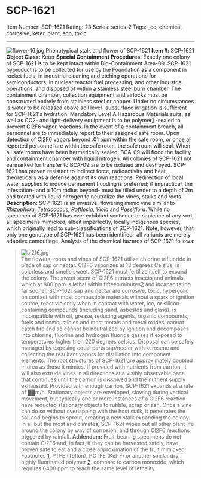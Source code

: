 # SCP-1621
Item Number: SCP-1621
Rating: 23
Series: series-2
Tags: _cc, chemical, corrosive, keter, plant, scp, toxic

---

![flower-16.jpg](http://scp-wiki.wikidot.com/local--files/scp-1621/flower-16.jpg)
Phenotypical stalk and flower of SCP-1621
**Item #:** SCP-1621
**Object Class:** Keter
**Special Containment Procedures:** Exactly one colony of SCP-1621 is to be kept intact within Bio-Containment Area-09. SCP-1621 byproduct is to be collected for use by the Foundation as a component in rocket fuels, in industrial cleaning and etching operations for semiconductors, in nuclear reactor fuel processing, and other industrial operations. and disposed of within a stainless steel burn chamber. The containment chamber, collection equipment and airlocks must be constructed entirely from stainless steel or copper. Under no circumstances is water to be released above soil level- subsurface irrigation is sufficient for SCP-1621's hydration.
Mandatory Level A Hazardous Materials suits, as well as CO2\- and light-delivery equipment is to be polymer[1](javascript:;) -sealed to prevent Cl2F6 vapor reactions.
In the event of a containment breach, all personnel are to immediately report to their assigned safe room. Upon detection of Cl2F6 vapors beyond .01 ppm within the safe room, or once all reported personnel are within the safe room, the safe room will seal. When all safe rooms have been hermetically sealed, BCA-09 will flood the facility and containment chamber with liquid nitrogen.
All colonies of SCP-1621 not earmarked for transfer to BCA-09 are to be isolated and destroyed. SCP-1621 has proven resistant to indirect force, radioactivity and heat, theoretically as a defense against its own reactions. Redirection of local water supplies to induce permanent flooding is preferred; if impractical, the infestation- and a 10m radius beyond- must be tilled under to a depth of 2m and treated with liquid nitrogen to neutralize the vines, stalks and roots.
**Description:** SCP-1621 is an invasive, flowering mimic vine similar to _Rhizophora, Tetracoccus, Rafflesia, Viola_ and _Passiflora_. While no specimen of SCP-1621 has ever exhibited sentience or sapience of any sort, all specimens mimicked, albeit imperfectly, locally indigenous species, which originally lead to sub-classifications of SCP-1621. Note, however, that only one genotype of SCP-1621 has been identified- all variants are merely adaptive camouflage.
Analysis of the chemical hazards of SCP-1621 follows:
> ![cl2f6.jpg](https://scp-wiki.wdfiles.com/local--files/scp-1621/cl2f6.jpg)  
>  The flowers, roots and vines of SCP-1621 utilize chlorine trifluoride in place of sap or nectar. Cl2F6 vaporizes at 13 degrees Celsius, is colorless and smells sweet. SCP-1621 must fertilize itself to expand the colony. The sweet scent of Cl2F6 attracts insects and animals, which at 800 ppm is lethal within fifteen minutes[2](javascript:;) and incapacitating far sooner. 
> SCP-1621 sap and nectar are corrosive, toxic, hypergolic on contact with most combustible materials without a spark or ignition source, react violently when in contact with water, ice, or silicon-containing compounds (including sand, asbestos and glass), is incompatible with oil, grease, reducing agents, organic compounds, fuels and combustibles and most metals and metal oxides, cannot catch fire and so cannot be neutralized by ignition and decomposes into chlorine, fluorine and hydrogen fluoride gasses if exposed to temperatures higher than 220 degrees celsius.
> Disposal can be safely managed by exposing equal parts sap/nectar with kerosene and collecting the resultant vapors for distillation into component elements.
The root structures of SCP-1621 are approximately doubled in area as those it mimics. If provided with nutrients from carrion, it will also extrude vines in all directions at a visibly observable pace that continues until the carrion is dissolved and the nutrient supply exhausted. Provided with enough carrion, SCP-1621 expands at a rate of ██m/h. Stationary objects are enveloped, slowing during vertical movement, but typically one or more instances of a Cl2F6 reaction have reducted stationary objects to rubble, scrap or ash. Once a vine can do so without overlapping with the host stalk, it penetrates the soil and begins to sprout, creating a new stalk expanding the colony. In all but the most arid climates, SCP-1621 wipes out all other plant life around the colony by way of corrosion, and through Cl2F6 reactions triggered by rainfall.
**Addendum:** Fruit-bearing specimens do not contain Cl2F6 and, in fact, if they can be harvested safely, have proven safe to eat and a close approximation of the fruit mimicked.
Footnotes
[1](javascript:;). PTFE (Teflon), PCTFE (Kel-F) or another similar dry, highly fluorinated polymer
[2](javascript:;). compare to carbon monoxide, which requires 6400 ppm to reach the same level of lethality